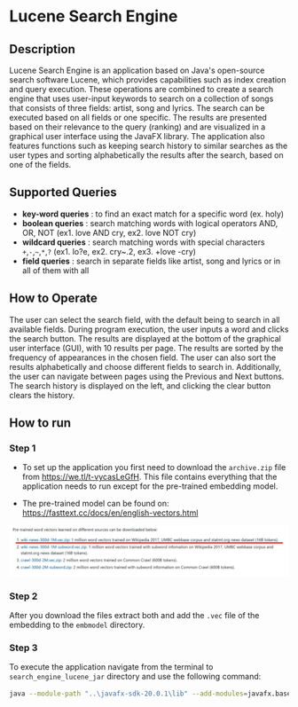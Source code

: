 # Lucene Search Engine 

## Description

Lucene Search Engine is an application based on Java's open-source search software Lucene, which provides
capabilities such as index creation and query execution. These operations are combined to create a search
engine that uses user-input keywords to search on a collection of songs that consists of three fields: artist,
song and lyrics. The search can be executed based on all fields or one specific. The results 
are presented based on their relevance to the query (ranking) and are visualized in a graphical user interface
using the JavaFX library. The application also features functions such as keeping search history to similar
searches as the user types and sorting alphabetically the results after the search, based on one of the fields.

## Supported Queries

+ **key-word queries** : to find an exact match for a specific word (ex. holy)
+ **boolean queries** : search matching words with logical operators AND, OR, NOT (ex1. love AND cry, ex2. love NOT cry)
+ **wildcard queries** : search matching words with special characters `+`,`-`,`~`,`*`,`?` (ex1. lo?e, ex2. cry~.2, ex3. +love -cry)
+ **field queries** : search in separate fields like artist, song and lyrics or in all of them with all

## How to Operate

The user can select the search field, with the default being to search in all available fields. 
During program execution, the user inputs a word and clicks the search button. The results are 
displayed at the bottom of the graphical user interface (GUI), with 10 results per page. The results
are sorted by the frequency of appearances in the chosen field. The user can also sort the results 
alphabetically and choose different fields to search in. Additionally, the user can navigate between
pages using the Previous and Next buttons. The search history is displayed on the left, and clicking 
the clear button clears the history.

## How to run

### Step 1
+ To set up the application you first need to download the `archive.zip` file from https://we.tl/t-vycasLeGfH. This
  file contains everything that the application needs to run except for the pre-trained embedding model.

+ The pre-trained model can be found on: https://fasttext.cc/docs/en/english-vectors.html

![](assets/pre-trained-model.png)

### Step 2

After you download the files extract both and add the `.vec` file of the embedding to the `embmodel` directory.

### Step 3

To execute the application navigate from the terminal to `search_engine_lucene_jar` directory and use the 
following command: 

```bash
java --module-path "..\javafx-sdk-20.0.1\lib" --add-modules=javafx.base,javafx.controls,javafx.graphics,javafx.media,javafx.web -jar search-engine-lucene.jar "../index" "../embmodel/wiki-news-300d-1M.vec"
```



